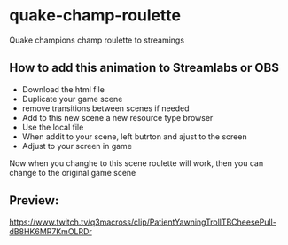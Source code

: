 # quake-champ-roulette
Quake champions champ roulette to streamings

## How to add this animation to Streamlabs or OBS

- Download the html file
- Duplicate your game scene
- remove transitions between scenes if needed
- Add to this new scene a new resource type browser
- Use the local file
- When addit to your scene, left butrton and ajust to the screen
- Adjust to your screen in game

Now when you changhe to this scene roulette will work, then you can change to the original game scene

## Preview:

https://www.twitch.tv/q3macross/clip/PatientYawningTrollTBCheesePull-dB8HK6MR7KmOLRDr
